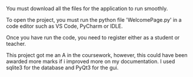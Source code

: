 You must download all the files for the application to run smoothly.

To open the project, you must run the python file 'WelcomePage.py' in a code editor such as VS Code, PyCharm or IDLE.

Once you have run the code, you need to register either as a student or teacher.

This project got me an A in the coursework, however, this could have been awarded more marks if i improved more on my documentation.
I used sqlite3 for the database and PyQt3 for the gui.
